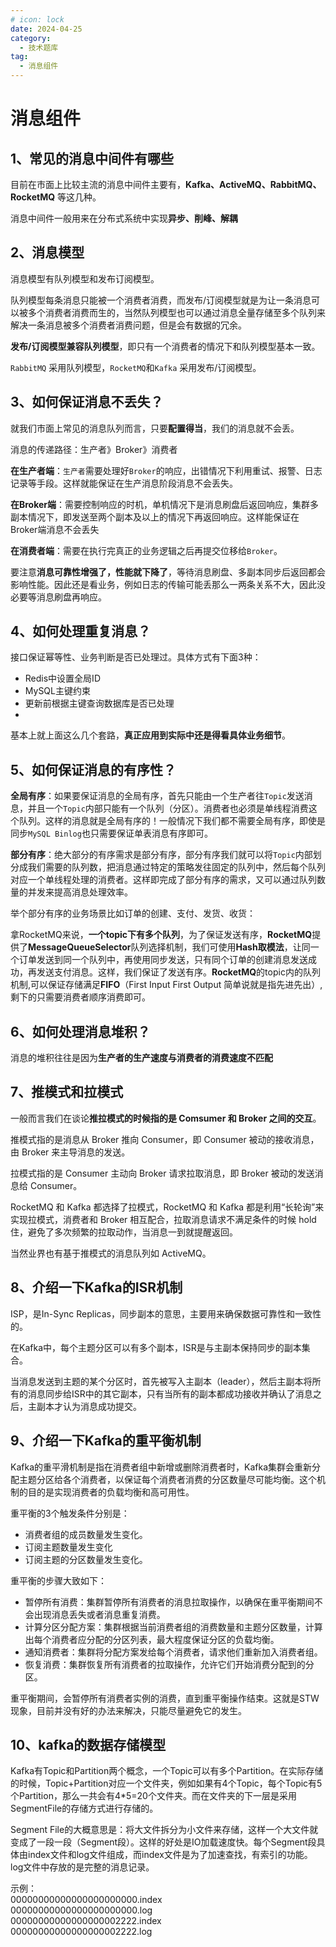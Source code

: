 ```yaml
---
# icon: lock
date: 2024-04-25
category:
  - 技术题库
tag:
  - 消息组件
---
```


# 消息组件

## 1、常见的消息中间件有哪些
目前在市面上比较主流的消息中间件主要有，**Kafka、ActiveMQ、RabbitMQ、RocketMQ** 等这几种。

消息中间件一般用来在分布式系统中实现**异步、削峰、解耦**

## 2、消息模型

消息模型有队列模型和发布订阅模型。

队列模型每条消息只能被一个消费者消费，而发布/订阅模型就是为让一条消息可以被多个消费者消费而生的，当然队列模型也可以通过消息全量存储至多个队列来解决一条消息被多个消费者消费问题，但是会有数据的冗余。

**发布/订阅模型兼容队列模型**，即只有一个消费者的情况下和队列模型基本一致。

`RabbitMQ` 采用队列模型，`RocketMQ`和`Kafka` 采用发布/订阅模型。

## 3、如何保证消息不丢失？

就我们市面上常见的消息队列而言，只要**配置得当**，我们的消息就不会丢。

消息的传递路径：生产者》Broker》消费者

**在生产者端**：`生产者`需要处理好`Broker`的响应，出错情况下利用重试、报警、日志记录等手段。这样就能保证在生产消息阶段消息不会丢失。

**在Broker端**：需要控制响应的时机，单机情况下是消息刷盘后返回响应，集群多副本情况下，即发送至两个副本及以上的情况下再返回响应。这样能保证在Broker端消息不会丢失

**在消费者端**：需要在执行完真正的业务逻辑之后再提交位移给`Broker`。

要注意**消息可靠性增强了，性能就下降了**，等待消息刷盘、多副本同步后返回都会影响性能。因此还是看业务，例如日志的传输可能丢那么一两条关系不大，因此没必要等消息刷盘再响应。

## 4、如何处理重复消息？

接口保证幂等性、业务判断是否已处理过。具体方式有下面3种：  
- Redis中设置全局ID  
- MySQL主键约束  
- 更新前根据主键查询数据库是否已处理
- 
基本上就上面这么几个套路，**真正应用到实际中还是得看具体业务细节**。

## 5、如何保证消息的有序性？

**全局有序**：如果要保证消息的全局有序，首先只能由一个生产者往`Topic`发送消息，并且一个`Topic`内部只能有一个队列（分区）。消费者也必须是单线程消费这个队列。这样的消息就是全局有序的！一般情况下我们都不需要全局有序，即使是同步`MySQL Binlog`也只需要保证单表消息有序即可。

**部分有序**：绝大部分的有序需求是部分有序，部分有序我们就可以将`Topic`内部划分成我们需要的队列数，把消息通过特定的策略发往固定的队列中，然后每个队列对应一个单线程处理的消费者。这样即完成了部分有序的需求，又可以通过队列数量的并发来提高消息处理效率。  

举个部分有序的业务场景比如订单的创建、支付、发货、收货：

拿RocketMQ来说，**一个topic下有多个队列**，为了保证发送有序，**RocketMQ**提供了**MessageQueueSelector**队列选择机制，我们可使用**Hash取模法**，让同一个订单发送到同一个队列中，再使用同步发送，只有同个订单的创建消息发送成功，再发送支付消息。这样，我们保证了发送有序。**RocketMQ**的topic内的队列机制,可以保证存储满足**FIFO**（First Input First Output 简单说就是指先进先出）,剩下的只需要消费者顺序消费即可。

## 6、如何处理消息堆积？

消息的堆积往往是因为**生产者的生产速度与消费者的消费速度不匹配**

 

## 7、推模式和拉模式

一般而言我们在谈论**推拉模式的时候指的是 Comsumer 和 Broker 之间的交互**。

推模式指的是消息从 Broker 推向 Consumer，即 Consumer 被动的接收消息，由 Broker 来主导消息的发送。


拉模式指的是 Consumer 主动向 Broker 请求拉取消息，即 Broker 被动的发送消息给 Consumer。

RocketMQ 和 Kafka 都选择了拉模式，RocketMQ 和 Kafka 都是利用“长轮询”来实现拉模式，消费者和 Broker 相互配合，拉取消息请求不满足条件的时候 hold 住，避免了多次频繁的拉取动作，当消息一到就提醒返回。

当然业界也有基于推模式的消息队列如 ActiveMQ。

## 8、介绍一下Kafka的ISR机制
ISP，是In-Sync Replicas，同步副本的意思，主要用来确保数据可靠性和一致性的。  

在Kafka中，每个主题分区可以有多个副本，ISR是与主副本保持同步的副本集合。  

当消息发送到主题的某个分区时，首先被写入主副本（leader），然后主副本将所有的消息同步给ISR中的其它副本，只有当所有的副本都成功接收并确认了消息之后，主副本才认为消息成功提交。

## 9、介绍一下Kafka的重平衡机制
Kafka的重平滑机制是指在消费者组中新增或删除消费者时，Kafka集群会重新分配主题分区给各个消费者，以保证每个消费者消费的分区数量尽可能均衡。这个机制的目的是实现消费者的负载均衡和高可用性。  

重平衡的3个触发条件分别是：  
- 消费者组的成员数量发生变化。
- 订阅主题数量发生变化
- 订阅主题的分区数量发生变化。

重平衡的步骤大致如下：  
- 暂停所有消费：集群暂停所有消费者的消息拉取操作，以确保在重平衡期间不会出现消息丢失或者消息重复消费。
- 计算分区分配方案：集群根据当前消费者组的消费数量和主题分区数量，计算出每个消费者应分配的分区列表，最大程度保证分区的负载均衡。
- 通知消费者：集群将分配方案发给每个消费者，请求他们重新加入消费者组。
- 恢复消费：集群恢复所有消费者的拉取操作，允许它们开始消费分配到的分区。

重平衡期间，会暂停所有消费者实例的消费，直到重平衡操作结束。这就是STW现象，目前并没有好的办法来解决，只能尽量避免它的发生。 

## 10、kafka的数据存储模型
Kafka有Topic和Partition两个概念，一个Topic可以有多个Partition。在实际存储的时候，Topic+Partition对应一个文件夹，例如如果有4个Topic，每个Topic有5个Partition，那么一共会有4*5=20个文件夹。而在文件夹的下一层是采用SegmentFile的存储方式进行存储的。  

Segment File的大概意思是：将大文件拆分为小文件来存储，这样一个大文件就变成了一段一段（Segment段）。这样的好处是IO加载速度快。每个Segment段具体由index文件和log文件组成，而index文件是为了加速查找，有索引的功能。log文件中存放的是完整的消息记录。  

示例：  
00000000000000000000000.index  
00000000000000000000000.log  
00000000000000000002222.index  
00000000000000000002222.log  

